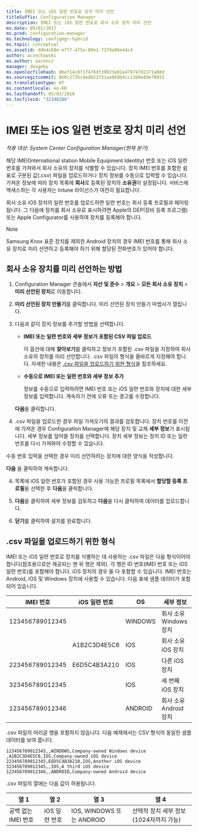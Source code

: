 ```yaml
---
title: IMEI 또는 iOS 일련 번호로 장치 미리 선언
titleSuffix: Configuration Manager
description: IMEI 또는 iOS 일련 번호로 회사 소유 장치 미리 선언
ms.date: 09/01/2017
ms.prod: configuration-manager
ms.technology: configmgr-hybrid
ms.topic: conceptual
ms.assetid: ddb4c68e-e7f7-475a-89e2-7379a86e44c4
author: aczechowski
ms.author: aaroncz
manager: dougeby
ms.openlocfilehash: 86ef14c871f476df39923e01e47874702271a08d
ms.sourcegitcommit: 0b0c2735c4ed822731ae069b4cc1380e89e78933
ms.translationtype: HT
ms.contentlocale: ko-KR
ms.lasthandoff: 05/03/2018
ms.locfileid: "32348286"
---
```

# <a name="predeclare-devices-with-imei-or-ios-serial-numbers"></a>IMEI 또는 iOS 일련 번호로 장치 미리 선언

*적용 대상: System Center Configuration Manager(현재 분기)*

해당 IMEI(International station Mobile Equipment Identity) 번호 또는 iOS 일련 번호를 가져와서 회사 소유의 장치를 식별할 수 있습니다. 장치 IMEI 번호를 포함한 쉼표로 구분된 값(.csv) 파일을 업로드하거나 장치 정보를 수동으로 입력할 수 있습니다.  가져온 정보에 따라 장치 목록에 **회사**로 등록된 장치의 **소유권**이 설정됩니다. 서비스에 액세스하는 각 사용자는 Intune 라이선스가 여전히 필요합니다.  

회사 소유 iOS 장치의 일련 번호를 업로드하면 일련 번호는 회사 등록 프로필과 페어링됩니다. 그 다음에 장치를 회사 소유로 표시하려면 Apple의 DEP(장비 등록 프로그램) 또는 Apple Configurator를 사용하여 장치를 등록해야 합니다.

>[!NOTE]
>Samsung Knox 표준 장치를 제외한 Android 장치의 경우 IMEI 번호를 통해 회사 소유 장치로 미리 선언하고 등록해야 하기 위해 할당된 전화번호가 있어야 합니다.

## <a name="how-to-predeclare-corporate-owned-devices"></a>회사 소유 장치를 미리 선언하는 방법

1.  Configuration Manager 콘솔에서 **자산 및 준수** > **개요** > **모든 회사 소유 장치** > **미리 선언된 장치**로 이동합니다.

2.  **미리 선언된 장치 만들기**를 클릭합니다. 미리 선언된 장치 만들기 마법사가 열립니다.

3.  다음과 같이 장치 정보를 추가할 방법을 선택합니다.

     -  **IMEI 또는 일련 번호와 세부 정보가 포함된 CSV 파일 업로드**

        이 옵션에 대해 **찾아보기**를 클릭하고 정보가 포함된 .csv 파일을 지정하여 회사 소유의 장치를 미리 선언합니다. .csv 파일의 형식을 올바르게 지정해야 합니다. 자세한 내용은 [.csv 파일을 업로드하기 위한 형식](#format-for-uploading-csv-files)을 참조하세요.

     -  **수동으로 IMEI 또는 일련 번호와 세부 정보 추가**

        정보를 수동으로 입력하려면 IMEI 번호 또는 iOS 일련 번호와 장치에 대한 세부 정보를 입력합니다. 계속하기 전에 오류 또는 경고를 수정합니다.

    **다음**을 클릭합니다.

4. .csv 파일을 업로드한 경우 파일 가져오기의 결과를 검토합니다. 장치 번호를 이전에 가져온 경우 Configuration Manager에 해당 장치 및 교체 **세부 정보**가 표시됩니다. 세부 정보를 덮어쓸 장치를 선택합니다. 장치 세부 정보는 장치 ID 또는 일련 번호를 다시 가져와야 수정할 수 있습니다.

  수동 번호 입력을 선택한 경우 미리 선언하려는 장치에 대한 양식을 작성합니다.

  **다음** 을 클릭하여 계속합니다.

4. 목록에 iOS 일련 번호가 포함된 경우 사용 가능한 프로필 목록에서 **할당할 등록 프로필**을 선택한 후 **다음**을 클릭합니다.

5. **다음**을 클릭하여 세부 정보를 검토하고 **다음**을 다시 클릭하여 데이터를 업로드합니다.

6. **닫기**를 클릭하여 설치를 완료합니다.

## <a name="format-for-uploading-csv-files"></a>.csv 파일을 업로드하기 위한 형식

IMEI 또는 iOS 일련 번호로 장치를 식별하는 데 사용하는 .csv 파일은 다음 형식이어야 합니다(참조용으로만 제공되는 맨 위 행은 제외). 각 행은 ID 번호(IMEI 번호 또는 iOS 일련 번호)를 포함해야 합니다. iOS 장치의 경우 둘 다 포함할 수 있습니다. IMEI 번호는 Android, iOS 및 Windows 장치에 사용할 수 있습니다. 다음 표에 샘플 데이터가 포함되어 있습니다.

| IMEI 번호  | iOS 일련 번호  | OS | 세부 정보 |
|------------ |---------------|-----|-----|
| 123456789012345    |   | WINDOWS | 회사 소유 Windows 장치|
|   | A1B2C3D4E5C6 | IOS |  회사 소유 iOS 장치|
| 223456789012345 | E6D5C4B3A210 |   IOS |  다른 iOS 장치|
| 323456789012345 |        |   IOS |    세 번째 iOS 장치|
| 123456789012346 |         |   ANDROID |   회사 소유 Android 장치|

.csv 파일의 머리글 행을 포함하지 않습니다. 다음 예제에서는 CSV 형식의 동일한 샘플 데이터를 보여 줍니다.

```
123456789012345,,WINDOWS,Company-owned Windows device
,A1B2C3D4E5C6,IOS,Company-owned iOS device
223456789012345,E6D5C4B3A210,IOS,Another iOS device
323456789012345,,IOS,A third iOS device
123456789012346,,ANDROID,Company-owned Android device
```

.csv 파일의 열에는 다음 값이 허용됩니다.

| 열 1 | 열 2 | 열 3 | 열 4 |
|---|---|---|---|
|공백 없는 IMEI 번호 | iOS 일련 번호 | IOS, WINDOWS 또는 ANDROID | 선택적 장치 세부 정보(1024자까지 가능) |
